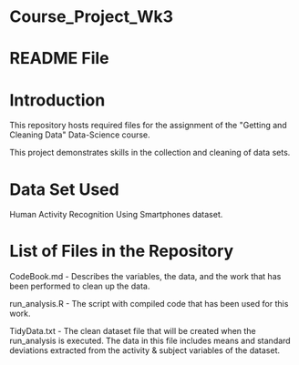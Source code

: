 # Course_Project_Wk3

# README File

# Introduction

This repository hosts required files for the assignment of the "Getting and Cleaning Data" Data-Science course.

This project demonstrates skills in the collection and cleaning of data sets.
 
# Data Set Used

Human Activity Recognition Using Smartphones dataset.

# List of Files in the Repository

CodeBook.md -  Describes the variables, the data, and the work that has been performed to clean up the data.

run_analysis.R  -  The script with compiled code that has been used for this work. 

TidyData.txt - The clean dataset file that will be created when the run_analysis is executed. The data in this file includes means and standard deviations extracted from the activity & subject variables of the dataset.

